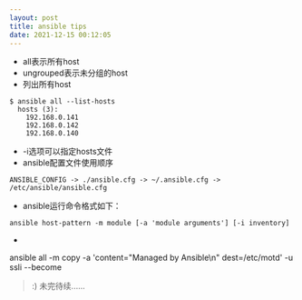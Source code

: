 ```yaml
---
layout: post
title: ansible tips
date: 2021-12-15 00:12:05
---
```


- all表示所有host
- ungrouped表示未分组的host
- 列出所有host

```
$ ansible all --list-hosts
  hosts (3):
    192.168.0.141
    192.168.0.142
    192.168.0.140
```

- -i选项可以指定hosts文件
- ansible配置文件使用顺序

```
ANSIBLE_CONFIG -> ./ansible.cfg -> ~/.ansible.cfg -> /etc/ansible/ansible.cfg
```
- ansible运行命令格式如下：
```
ansible host-pattern -m module [-a 'module arguments'] [-i inventory]
```
-
 ansible all -m copy -a 'content="Managed by Ansible\n" dest=/etc/motd' -u ssli --become
> :) 未完待续......
